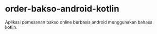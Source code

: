 # order-bakso-android-kotlin
Aplikasi pemesanan bakso online berbasis android menggunakan bahasa kotlin.
